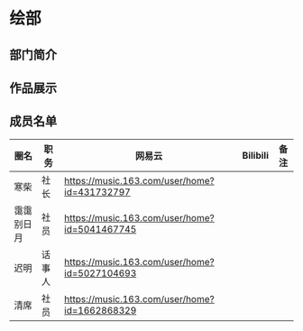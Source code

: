 # 绘部
## 部门简介
## 作品展示
## 成员名单
| 圈名 | 职务 | 网易云 | Bilibili | 备注 |
| ----- | ----- | ----- | ----- | ----- |
| 寒柴 | 社长 | <https://music.163.com/user/home?id=431732797> |||
| 霭霭别日月 | 社员 | <https://music.163.com/user/home?id=5041467745> |||
| 迟明 | 话事人 | <https://music.163.com/user/home?id=5027104693> |||
| 清席 | 社员 | <https://music.163.com/user/home?id=1662868329> |||